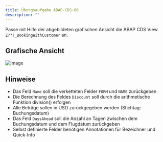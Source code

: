 ```yaml
---
title: Übungsaufgabe ABAP-CDS-06
description: ""
---
```


Passe mit Hilfe der abgebildeten grafischen Ansicht die ABAP CDS View `Z???_BookingWithCustomer` an.

## Grafische Ansicht
![image](https://user-images.githubusercontent.com/47243617/195269598-a8165048-a9d2-4b01-ba72-d45a7154d082.png)

## Hinweise
- Das Feld `Name` soll die verketteten Felder `FORM` und `NAME` zurückgeben
- Die Berechnung des Feldes `Discount` soll durch die arithmetische Funktion division() erfolgen
- Alle Beträge sollen in USD zurückgegeben werden (Stichtag: Buchungsdatum)
- Das Feld `DaysAhead` soll die Anzahl an Tagen zwischen dem Buchungsdatum und dem Flugdatum zurückgeben
- Selbst definierte Felder benötigen Annotationen für Bezeichner und Quick-Info
